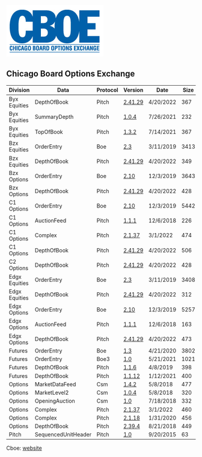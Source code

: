 [![Cboe](https://github.com/Open-Markets-Initiative/Directory/blob/main/Images/Cboe.png)](https://www.cboe.com)


## Chicago Board Options Exchange

| Division | Data | Protocol | Version | Date | Size | Testing | Specification |
| --- | --- | --- | --- | --- | --- | --- | --- |
| Byx Equities | DepthOfBook | Pitch | [2.41.29][Cboe.Byx.Equities.DepthOfBook.Pitch.v2.41.29.Structs] | 4/20/2022 | 367 | Untested | [url][Cboe.Byx.Equities.DepthOfBook.Pitch.v2.41.29.Url] - [pdf][Cboe.Byx.Equities.DepthOfBook.Pitch.v2.41.29.Pdf] |
| Byx Equities | SummaryDepth | Pitch | [1.0.4][Cboe.Byx.Equities.SummaryDepth.Pitch.v1.0.4.Structs] | 7/26/2021 | 232 | Untested | [url][Cboe.Byx.Equities.SummaryDepth.Pitch.v1.0.4.Url] - [pdf][Cboe.Byx.Equities.SummaryDepth.Pitch.v1.0.4.Pdf] |
| Byx Equities | TopOfBook | Pitch | [1.3.2][Cboe.Byx.Equities.TopOfBook.Pitch.v1.3.2.Structs] | 7/14/2021 | 367 | Untested | [url][Cboe.Byx.Equities.TopOfBook.Pitch.v1.3.2.Url] - [pdf][Cboe.Byx.Equities.TopOfBook.Pitch.v1.3.2.Pdf] |
| Bzx Equities | OrderEntry | Boe | [2.3][Cboe.Bzx.Equities.OrderEntry.Boe.v2.3.Structs] | 3/11/2019 | 3413 | Incomplete | [url][Cboe.Bzx.Equities.OrderEntry.Boe.v2.3.Url] - [pdf][Cboe.Bzx.Equities.OrderEntry.Boe.v2.3.Pdf] |
| Bzx Equities | DepthOfBook | Pitch | [2.41.29][Cboe.Bzx.Equities.DepthOfBook.Pitch.v2.41.29.Structs] | 4/20/2022 | 349 | Untested | [url][Cboe.Bzx.Equities.DepthOfBook.Pitch.v2.41.29.Url] - [pdf][Cboe.Bzx.Equities.DepthOfBook.Pitch.v2.41.29.Pdf] |
| Bzx Options | OrderEntry | Boe | [2.10][Cboe.Bzx.Options.OrderEntry.Boe.v2.10.Structs] | 12/3/2019 | 3643 | Incomplete | [url][Cboe.Bzx.Options.OrderEntry.Boe.v2.10.Url] - [pdf][Cboe.Bzx.Options.OrderEntry.Boe.v2.10.Pdf] |
| Bzx Options | DepthOfBook | Pitch | [2.41.29][Cboe.Bzx.Options.DepthOfBook.Pitch.v2.41.29.Structs] | 4/20/2022 | 428 | Untested | [url][Cboe.Bzx.Options.DepthOfBook.Pitch.v2.41.29.Url] - [pdf][Cboe.Bzx.Options.DepthOfBook.Pitch.v2.41.29.Pdf] |
| C1 Options | OrderEntry | Boe | [2.10][Cboe.C1.Options.OrderEntry.Boe.v2.10.Structs] | 12/3/2019 | 5442 | Incomplete | [url][Cboe.C1.Options.OrderEntry.Boe.v2.10.Url] - [pdf][Cboe.C1.Options.OrderEntry.Boe.v2.10.Pdf] |
| C1 Options | AuctionFeed | Pitch | [1.1.1][Cboe.C1.Options.AuctionFeed.Pitch.v1.1.1.Structs] | 12/6/2018 | 226 | Verified | [url][Cboe.C1.Options.AuctionFeed.Pitch.v1.1.1.Url] - [pdf][Cboe.C1.Options.AuctionFeed.Pitch.v1.1.1.Pdf] |
| C1 Options | Complex | Pitch | [2.1.37][Cboe.C1.Options.Complex.Pitch.v2.1.37.Structs] | 3/1/2022 | 474 | Untested | [url][Cboe.C1.Options.Complex.Pitch.v2.1.37.Url] - [pdf][Cboe.C1.Options.Complex.Pitch.v2.1.37.Pdf] |
| C1 Options | DepthOfBook | Pitch | [2.41.29][Cboe.C1.Options.DepthOfBook.Pitch.v2.41.29.Structs] | 4/20/2022 | 506 | Untested | [url][Cboe.C1.Options.DepthOfBook.Pitch.v2.41.29.Url] - [pdf][Cboe.C1.Options.DepthOfBook.Pitch.v2.41.29.Pdf] |
| C2 Options | DepthOfBook | Pitch | [2.41.29][Cboe.C2.Options.DepthOfBook.Pitch.v2.41.29.Structs] | 4/20/2022 | 428 | Untested | [url][Cboe.C2.Options.DepthOfBook.Pitch.v2.41.29.Url] - [pdf][Cboe.C2.Options.DepthOfBook.Pitch.v2.41.29.Pdf] |
| Edgx Equities | OrderEntry | Boe | [2.3][Cboe.Edgx.Equities.OrderEntry.Boe.v2.3.Structs] | 3/11/2019 | 3408 | Incomplete | [url][Cboe.Edgx.Equities.OrderEntry.Boe.v2.3.Url] - [pdf][Cboe.Edgx.Equities.OrderEntry.Boe.v2.3.Pdf] |
| Edgx Equities | DepthOfBook | Pitch | [2.41.29][Cboe.Edgx.Equities.DepthOfBook.Pitch.v2.41.29.Structs] | 4/20/2022 | 312 | Untested | [url][Cboe.Edgx.Equities.DepthOfBook.Pitch.v2.41.29.Url] - [pdf][Cboe.Edgx.Equities.DepthOfBook.Pitch.v2.41.29.Pdf] |
| Edgx Options | OrderEntry | Boe | [2.10][Cboe.Edgx.Options.OrderEntry.Boe.v2.10.Structs] | 12/3/2019 | 5257 | Incomplete | [url][Cboe.Edgx.Options.OrderEntry.Boe.v2.10.Url] - [pdf][Cboe.Edgx.Options.OrderEntry.Boe.v2.10.Pdf] |
| Edgx Options | AuctionFeed | Pitch | [1.1.1][Cboe.Edgx.Options.AuctionFeed.Pitch.v1.1.1.Structs] | 12/6/2018 | 163 | Verified | [url][Cboe.Edgx.Options.AuctionFeed.Pitch.v1.1.1.Url] - [pdf][Cboe.Edgx.Options.AuctionFeed.Pitch.v1.1.1.Pdf] |
| Edgx Options | DepthOfBook | Pitch | [2.41.29][Cboe.Edgx.Options.DepthOfBook.Pitch.v2.41.29.Structs] | 4/20/2022 | 473 | Untested | [url][Cboe.Edgx.Options.DepthOfBook.Pitch.v2.41.29.Url] - [pdf][Cboe.Edgx.Options.DepthOfBook.Pitch.v2.41.29.Pdf] |
| Futures | OrderEntry | Boe | [1.3][Cboe.Futures.OrderEntry.Boe.v1.3.Structs] | 4/21/2020 | 3802 | Incomplete | [url][Cboe.Futures.OrderEntry.Boe.v1.3.Url] - [pdf][Cboe.Futures.OrderEntry.Boe.v1.3.Pdf] |
| Futures | OrderEntry | Boe3 | [1.0][Cboe.Futures.OrderEntry.Boe3.v1.0.Structs] | 5/21/2021 | 1021 | Verified | [url][Cboe.Futures.OrderEntry.Boe3.v1.0.Url] - [pdf][Cboe.Futures.OrderEntry.Boe3.v1.0.Pdf] |
| Futures | DepthOfBook | Pitch | [1.1.6][Cboe.Futures.DepthOfBook.Pitch.v1.1.6.Structs] | 4/8/2019 | 398 | Verified | [url][Cboe.Futures.DepthOfBook.Pitch.v1.1.6.Url] - [pdf][Cboe.Futures.DepthOfBook.Pitch.v1.1.6.Pdf] |
| Futures | DepthOfBook | Pitch | [1.1.12][Cboe.Futures.DepthOfBook.Pitch.v1.1.12.Structs] | 1/12/2021 | 400 | Verified | [url][Cboe.Futures.DepthOfBook.Pitch.v1.1.12.Url] - [pdf][Cboe.Futures.DepthOfBook.Pitch.v1.1.12.Pdf] |
| Options | MarketDataFeed | Csm | [1.4.2][Cboe.Options.MarketDataFeed.Csm.v1.4.2.Structs] | 5/8/2018 | 477 | Verified | [url][Cboe.Options.MarketDataFeed.Csm.v1.4.2.Url] - [pdf][Cboe.Options.MarketDataFeed.Csm.v1.4.2.Pdf] |
| Options | MarketLevel2 | Csm | [1.0.4][Cboe.Options.MarketLevel2.Csm.v1.0.4.Structs] | 5/8/2018 | 320 | Verified | [url][Cboe.Options.MarketLevel2.Csm.v1.0.4.Url] - [pdf][Cboe.Options.MarketLevel2.Csm.v1.0.4.Pdf] |
| Options | OpeningAuction | Csm | [1.0][Cboe.Options.OpeningAuction.Csm.v1.0.Structs] | 7/18/2018 | 332 | Verified | [url][Cboe.Options.OpeningAuction.Csm.v1.0.Url] - [pdf][Cboe.Options.OpeningAuction.Csm.v1.0.Pdf] |
| Options | Complex | Pitch | [2.1.37][Cboe.Options.Complex.Pitch.v2.1.37.Structs] | 3/1/2022 | 460 | Untested | [url][Cboe.Options.Complex.Pitch.v2.1.37.Url] - [pdf][Cboe.Options.Complex.Pitch.v2.1.37.Pdf] |
| Options | Complex | Pitch | [2.1.18][Cboe.Options.Complex.Pitch.v2.1.18.Structs] | 1/31/2020 | 456 | Untested | [url][Cboe.Options.Complex.Pitch.v2.1.18.Url] - [pdf][Cboe.Options.Complex.Pitch.v2.1.18.Pdf] |
| Options | DepthOfBook | Pitch | [2.39.4][Cboe.Options.DepthOfBook.Pitch.v2.39.4.Structs] | 8/21/2018 | 449 | Verified | [url][Cboe.Options.DepthOfBook.Pitch.v2.39.4.Url] - [pdf][Cboe.Options.DepthOfBook.Pitch.v2.39.4.Pdf] |
| Pitch | SequencedUnitHeader | Pitch | [1.0][Cboe.Pitch.SequencedUnitHeader.Pitch.v1.0.Structs] | 9/20/2015 | 63 | Verified | [url][Cboe.Pitch.SequencedUnitHeader.Pitch.v1.0.Url] |


Cboe: [website](https://www.cboe.com "Go to Chicago Board Options Exchange")


[Cboe.Byx.Equities.DepthOfBook.Pitch.v2.41.29.Structs]: https://github.com/Open-Markets-Initiative/c-structs/blob/main/cboe/Cboe.Byx.Equities.DepthOfBook.Pitch.v2.41.29.h "Cboe Byx Equities DepthOfBook Pitch v2.41.29 C# Parsers Source File"
[Cboe.Byx.Equities.DepthOfBook.Pitch.v2.41.29.Url]: http://markets.cboe.com/us/equities/support/technical "Chicago Board Options Exchange 2.41.29 Url"
[Cboe.Byx.Equities.DepthOfBook.Pitch.v2.41.29.Pdf]: https://github.com/Open-Markets-Initiative/Directory/blob/main/Specifications/Cboe/Cboe.Equities.Multicast.Pitch.v2.41.29.pdf "Chicago Board Options Exchange 2.41.29 Pdf"
[Cboe.Byx.Equities.TopOfBook.Pitch.v1.3.2.Structs]: https://github.com/Open-Markets-Initiative/c-structs/blob/main/cboe/Cboe.Byx.Equities.TopOfBook.Pitch.v1.3.2.h "Cboe Byx Equities TopOfBook Pitch v1.3.2 C# Parsers Source File"
[Cboe.Byx.Equities.TopOfBook.Pitch.v1.3.2.Url]: http://markets.cboe.com/us/equities/support/technical "Chicago Board Options Exchange 1.3.2 Url"
[Cboe.Byx.Equities.TopOfBook.Pitch.v1.3.2.Pdf]: https://github.com/Open-Markets-Initiative/Directory/blob/main/Specifications/Cboe/Cboe_US_Equities_TOP_Specification.pdf "Chicago Board Options Exchange 1.3.2 Pdf"
[Cboe.Byx.Equities.SummaryDepth.Pitch.v1.0.4.Structs]: https://github.com/Open-Markets-Initiative/c-structs/blob/main/cboe/Cboe.Byx.Equities.SummaryDepth.Pitch.v1.0.4.h "Cboe Byx Equities SummaryDepth Pitch v1.0.4 C# Parsers Source File"
[Cboe.Byx.Equities.SummaryDepth.Pitch.v1.0.4.Url]: http://markets.cboe.com/us/equities/support/technical "Chicago Board Options Exchange 1.0.4 Url"
[Cboe.Byx.Equities.SummaryDepth.Pitch.v1.0.4.Pdf]: https://github.com/Open-Markets-Initiative/Directory/blob/main/Specifications/Cboe/Cboe_US_Equities_Summary_Depth_Feed_Specification.pdf "Chicago Board Options Exchange 1.0.4 Pdf"
[Cboe.Bzx.Equities.DepthOfBook.Pitch.v2.41.29.Structs]: https://github.com/Open-Markets-Initiative/c-structs/blob/main/cboe/Cboe.Bzx.Equities.DepthOfBook.Pitch.v2.41.29.h "Cboe Bzx Equities DepthOfBook Pitch v2.41.29 C# Parsers Source File"
[Cboe.Bzx.Equities.DepthOfBook.Pitch.v2.41.29.Url]: http://markets.cboe.com/us/equities/support/technical "Chicago Board Options Exchange 2.41.29 Url"
[Cboe.Bzx.Equities.DepthOfBook.Pitch.v2.41.29.Pdf]: https://github.com/Open-Markets-Initiative/Directory/blob/main/Specifications/Cboe/Cboe.Equities.Multicast.Pitch.v2.41.29.pdf "Chicago Board Options Exchange 2.41.29 Pdf"
[Cboe.Bzx.Equities.OrderEntry.Boe.v2.3.Structs]: https://github.com/Open-Markets-Initiative/c-structs/blob/main/cboe/Cboe.Bzx.Equities.OrderEntry.Boe.v2.3.h "Cboe Bzx Equities OrderEntry Boe v2.3 C# Parsers Source File"
[Cboe.Bzx.Equities.OrderEntry.Boe.v2.3.Url]: http://markets.cboe.com/us/equities/support/technical/ "Chicago Board Options Exchange 2.3 Url"
[Cboe.Bzx.Equities.OrderEntry.Boe.v2.3.Pdf]: https://github.com/Open-Markets-Initiative/Directory/blob/main/Specifications/Cboe/Cboe.Equities.OrderEntry.Boe.v2.3.pdf "Chicago Board Options Exchange 2.3 Pdf"
[Cboe.Edgx.Equities.DepthOfBook.Pitch.v2.41.29.Structs]: https://github.com/Open-Markets-Initiative/c-structs/blob/main/cboe/Cboe.Edgx.Equities.DepthOfBook.Pitch.v2.41.29.h "Cboe Edgx Equities DepthOfBook Pitch v2.41.29 C# Parsers Source File"
[Cboe.Edgx.Equities.DepthOfBook.Pitch.v2.41.29.Url]: http://markets.cboe.com/us/equities/support/technical "Chicago Board Options Exchange 2.41.29 Url"
[Cboe.Edgx.Equities.DepthOfBook.Pitch.v2.41.29.Pdf]: https://github.com/Open-Markets-Initiative/Directory/blob/main/Specifications/Cboe/Cboe.Equities.Multicast.Pitch.v2.41.29.pdf "Chicago Board Options Exchange 2.41.29 Pdf"
[Cboe.Edgx.Equities.OrderEntry.Boe.v2.3.Structs]: https://github.com/Open-Markets-Initiative/c-structs/blob/main/cboe/Cboe.Edgx.Equities.OrderEntry.Boe.v2.3.h "Cboe Edgx Equities OrderEntry Boe v2.3 C# Parsers Source File"
[Cboe.Edgx.Equities.OrderEntry.Boe.v2.3.Url]: http://markets.cboe.com/us/equities/support/technical/ "Chicago Board Options Exchange 2.3 Url"
[Cboe.Edgx.Equities.OrderEntry.Boe.v2.3.Pdf]: https://github.com/Open-Markets-Initiative/Directory/blob/main/Specifications/Cboe/Cboe.Equities.OrderEntry.Boe.v2.3.pdf "Chicago Board Options Exchange 2.3 Pdf"
[Cboe.C1.Options.DepthOfBook.Pitch.v2.41.29.Structs]: https://github.com/Open-Markets-Initiative/c-structs/blob/main/cboe/Cboe.C1.Options.DepthOfBook.Pitch.v2.41.29.h "Cboe C1 Options DepthOfBook Pitch v2.41.29 C# Parsers Source File"
[Cboe.C1.Options.DepthOfBook.Pitch.v2.41.29.Url]: http://markets.cboe.com/us/options/support/technical "Chicago Board Options Exchange 2.41.29 Url"
[Cboe.C1.Options.DepthOfBook.Pitch.v2.41.29.Pdf]: https://github.com/Open-Markets-Initiative/Directory/blob/main/Specifications/Cboe/Cboe.Options.Multicast.Pitch.v2.41.29.pdf "Chicago Board Options Exchange 2.41.29 Pdf"
[Cboe.C1.Options.AuctionFeed.Pitch.v1.1.1.Structs]: https://github.com/Open-Markets-Initiative/c-structs/blob/main/cboe/Cboe.C1.Options.AuctionFeed.Pitch.v1.1.1.h "Cboe C1 Options AuctionFeed Pitch v1.1.1 C# Parsers Source File"
[Cboe.C1.Options.AuctionFeed.Pitch.v1.1.1.Url]: http://markets.cboe.com/us/options/support/technical "Chicago Board Options Exchange 1.1.1 Url"
[Cboe.C1.Options.AuctionFeed.Pitch.v1.1.1.Pdf]: https://github.com/Open-Markets-Initiative/Directory/blob/main/Specifications/Cboe/Cboe.Options.AuctionFeed.Pitch.v1.1.1.pdf "Chicago Board Options Exchange 1.1.1 Pdf"
[Cboe.C1.Options.OrderEntry.Boe.v2.10.Structs]: https://github.com/Open-Markets-Initiative/c-structs/blob/main/cboe/Cboe.C1.Options.OrderEntry.Boe.v2.10.h "Cboe C1 Options OrderEntry Boe v2.10 C# Parsers Source File"
[Cboe.C1.Options.OrderEntry.Boe.v2.10.Url]: http://markets.cboe.com/us/options/support/technical/ "Chicago Board Options Exchange 2.10 Url"
[Cboe.C1.Options.OrderEntry.Boe.v2.10.Pdf]: https://github.com/Open-Markets-Initiative/Directory/blob/main/Specifications/Cboe/Cboe.Options.OrderEntry.Boe.v2.10.11.pdf "Chicago Board Options Exchange 2.10 Pdf"
[Cboe.C1.Options.Complex.Pitch.v2.1.37.Structs]: https://github.com/Open-Markets-Initiative/c-structs/blob/main/cboe/Cboe.C1.Options.Complex.Pitch.v2.1.37.h "Cboe C1 Options Complex Pitch v2.1.37 C# Parsers Source File"
[Cboe.C1.Options.Complex.Pitch.v2.1.37.Url]: http://markets.cboe.com/us/options/support/technical "Chicago Board Options Exchange 2.1.37 Url"
[Cboe.C1.Options.Complex.Pitch.v2.1.37.Pdf]: https://github.com/Open-Markets-Initiative/Directory/blob/main/Specifications/Cboe/Cboe.Options.Complex.Pitch.v2.1.37.pdf "Chicago Board Options Exchange 2.1.37 Pdf"
[Cboe.C2.Options.DepthOfBook.Pitch.v2.41.29.Structs]: https://github.com/Open-Markets-Initiative/c-structs/blob/main/cboe/Cboe.C2.Options.DepthOfBook.Pitch.v2.41.29.h "Cboe C2 Options DepthOfBook Pitch v2.41.29 C# Parsers Source File"
[Cboe.C2.Options.DepthOfBook.Pitch.v2.41.29.Url]: http://markets.cboe.com/us/options/support/technical "Chicago Board Options Exchange 2.41.29 Url"
[Cboe.C2.Options.DepthOfBook.Pitch.v2.41.29.Pdf]: https://github.com/Open-Markets-Initiative/Directory/blob/main/Specifications/Cboe/Cboe.Options.Multicast.Pitch.v2.41.29.pdf "Chicago Board Options Exchange 2.41.29 Pdf"
[Cboe.Bzx.Options.DepthOfBook.Pitch.v2.41.29.Structs]: https://github.com/Open-Markets-Initiative/c-structs/blob/main/cboe/Cboe.Bzx.Options.DepthOfBook.Pitch.v2.41.29.h "Cboe Bzx Options DepthOfBook Pitch v2.41.29 C# Parsers Source File"
[Cboe.Bzx.Options.DepthOfBook.Pitch.v2.41.29.Url]: http://markets.cboe.com/us/options/support/technical "Chicago Board Options Exchange 2.41.29 Url"
[Cboe.Bzx.Options.DepthOfBook.Pitch.v2.41.29.Pdf]: https://github.com/Open-Markets-Initiative/Directory/blob/main/Specifications/Cboe/Cboe.Options.Multicast.Pitch.v2.41.29.pdf "Chicago Board Options Exchange 2.41.29 Pdf"
[Cboe.Bzx.Options.OrderEntry.Boe.v2.10.Structs]: https://github.com/Open-Markets-Initiative/c-structs/blob/main/cboe/Cboe.Bzx.Options.OrderEntry.Boe.v2.10.h "Cboe Bzx Options OrderEntry Boe v2.10 C# Parsers Source File"
[Cboe.Bzx.Options.OrderEntry.Boe.v2.10.Url]: http://markets.cboe.com/us/options/support/technical/ "Chicago Board Options Exchange 2.10 Url"
[Cboe.Bzx.Options.OrderEntry.Boe.v2.10.Pdf]: https://github.com/Open-Markets-Initiative/Directory/blob/main/Specifications/Cboe/Cboe.Options.OrderEntry.Boe.v2.10.11.pdf "Chicago Board Options Exchange 2.10 Pdf"
[Cboe.Edgx.Options.AuctionFeed.Pitch.v1.1.1.Structs]: https://github.com/Open-Markets-Initiative/c-structs/blob/main/cboe/Cboe.Edgx.Options.AuctionFeed.Pitch.v1.1.1.h "Cboe Edgx Options AuctionFeed Pitch v1.1.1 C# Parsers Source File"
[Cboe.Edgx.Options.AuctionFeed.Pitch.v1.1.1.Url]: http://markets.cboe.com/us/options/support/technical "Chicago Board Options Exchange 1.1.1 Url"
[Cboe.Edgx.Options.AuctionFeed.Pitch.v1.1.1.Pdf]: https://github.com/Open-Markets-Initiative/Directory/blob/main/Specifications/Cboe/Cboe.Options.AuctionFeed.Pitch.v1.1.1.pdf "Chicago Board Options Exchange 1.1.1 Pdf"
[Cboe.Edgx.Options.OrderEntry.Boe.v2.10.Structs]: https://github.com/Open-Markets-Initiative/c-structs/blob/main/cboe/Cboe.Edgx.Options.OrderEntry.Boe.v2.10.h "Cboe Edgx Options OrderEntry Boe v2.10 C# Parsers Source File"
[Cboe.Edgx.Options.OrderEntry.Boe.v2.10.Url]: http://markets.cboe.com/us/options/support/technical/ "Chicago Board Options Exchange 2.10 Url"
[Cboe.Edgx.Options.OrderEntry.Boe.v2.10.Pdf]: https://github.com/Open-Markets-Initiative/Directory/blob/main/Specifications/Cboe/Cboe.Options.OrderEntry.Boe.v2.10.11.pdf "Chicago Board Options Exchange 2.10 Pdf"
[Cboe.Edgx.Options.DepthOfBook.Pitch.v2.41.29.Structs]: https://github.com/Open-Markets-Initiative/c-structs/blob/main/cboe/Cboe.Edgx.Options.DepthOfBook.Pitch.v2.41.29.h "Cboe Edgx Options DepthOfBook Pitch v2.41.29 C# Parsers Source File"
[Cboe.Edgx.Options.DepthOfBook.Pitch.v2.41.29.Url]: http://markets.cboe.com/us/options/support/technical "Chicago Board Options Exchange 2.41.29 Url"
[Cboe.Edgx.Options.DepthOfBook.Pitch.v2.41.29.Pdf]: https://github.com/Open-Markets-Initiative/Directory/blob/main/Specifications/Cboe/Cboe.Options.Multicast.Pitch.v2.41.29.pdf "Chicago Board Options Exchange 2.41.29 Pdf"
[Cboe.Options.DepthOfBook.Pitch.v2.39.4.Structs]: https://github.com/Open-Markets-Initiative/c-structs/blob/main/cboe/Cboe.Options.DepthOfBook.Pitch.v2.39.4.h "Cboe Options DepthOfBook Pitch v2.39.4 C# Parsers Source File"
[Cboe.Options.DepthOfBook.Pitch.v2.39.4.Url]: http://markets.cboe.com/us/options/support/technical "Chicago Board Options Exchange 2.39.4 Url"
[Cboe.Options.DepthOfBook.Pitch.v2.39.4.Pdf]: https://github.com/Open-Markets-Initiative/Directory/blob/main/Specifications/Cboe/Cboe.Options.DepthOfBook.Pitch.v2.39.4.pdf "Chicago Board Options Exchange 2.39.4 Pdf"
[Cboe.Options.Complex.Pitch.v2.1.18.Structs]: https://github.com/Open-Markets-Initiative/c-structs/blob/main/cboe/Cboe.Options.Complex.Pitch.v2.1.18.h "Cboe Options Complex Pitch v2.1.18 C# Parsers Source File"
[Cboe.Options.Complex.Pitch.v2.1.18.Url]: http://markets.cboe.com/us/options/support/technical "Chicago Board Options Exchange 2.1.18 Url"
[Cboe.Options.Complex.Pitch.v2.1.18.Pdf]: https://github.com/Open-Markets-Initiative/Directory/blob/main/Specifications/Cboe/Cboe.Options.Complex.Pitch.v2.1.8.pdf "Chicago Board Options Exchange 2.1.18 Pdf"
[Cboe.Options.Complex.Pitch.v2.1.37.Structs]: https://github.com/Open-Markets-Initiative/c-structs/blob/main/cboe/Cboe.Options.Complex.Pitch.v2.1.37.h "Cboe Options Complex Pitch v2.1.37 C# Parsers Source File"
[Cboe.Options.Complex.Pitch.v2.1.37.Url]: http://markets.cboe.com/us/options/support/technical "Chicago Board Options Exchange 2.1.37 Url"
[Cboe.Options.Complex.Pitch.v2.1.37.Pdf]: https://github.com/Open-Markets-Initiative/Directory/blob/main/Specifications/Cboe/Cboe.Options.Complex.Pitch.v2.1.37.pdf "Chicago Board Options Exchange 2.1.37 Pdf"
[Cboe.Futures.DepthOfBook.Pitch.v1.1.6.Structs]: https://github.com/Open-Markets-Initiative/c-structs/blob/main/cboe/Cboe.Futures.DepthOfBook.Pitch.v1.1.6.h "Cboe Futures DepthOfBook Pitch v1.1.6 C# Parsers Source File"
[Cboe.Futures.DepthOfBook.Pitch.v1.1.6.Url]: http://markets.cboe.com/us/futures/support/technical "Chicago Board Options Exchange 1.1.6 Url"
[Cboe.Futures.DepthOfBook.Pitch.v1.1.6.Pdf]: https://github.com/Open-Markets-Initiative/Directory/blob/main/Specifications/Cboe/Cboe.Futures.DepthOfBook.Pitch.v1.1.6.pdf "Chicago Board Options Exchange 1.1.6 Pdf"
[Cboe.Futures.DepthOfBook.Pitch.v1.1.12.Structs]: https://github.com/Open-Markets-Initiative/c-structs/blob/main/cboe/Cboe.Futures.DepthOfBook.Pitch.v1.1.12.h "Cboe Futures DepthOfBook Pitch v1.1.12 C# Parsers Source File"
[Cboe.Futures.DepthOfBook.Pitch.v1.1.12.Url]: http://markets.cboe.com/us/futures/support/technical "Chicago Board Options Exchange 1.1.12 Url"
[Cboe.Futures.DepthOfBook.Pitch.v1.1.12.Pdf]: https://github.com/Open-Markets-Initiative/Directory/blob/main/Specifications/Cboe/Cboe.Futures.DepthOfBook.Pitch.v1.1.12.pdf "Chicago Board Options Exchange 1.1.12 Pdf"
[Cboe.Futures.OrderEntry.Boe.v1.3.Structs]: https://github.com/Open-Markets-Initiative/c-structs/blob/main/cboe/Cboe.Futures.OrderEntry.Boe.v1.3.h "Cboe Futures OrderEntry Boe v1.3 C# Parsers Source File"
[Cboe.Futures.OrderEntry.Boe.v1.3.Url]: http://markets.cboe.com/us/futures/support/technical/ "Chicago Board Options Exchange 1.3 Url"
[Cboe.Futures.OrderEntry.Boe.v1.3.Pdf]: https://github.com/Open-Markets-Initiative/Directory/blob/main/Specifications/Cboe/Cboe.Futures.OrderEntry.Boe.v1.3.pdf "Chicago Board Options Exchange 1.3 Pdf"
[Cboe.Futures.OrderEntry.Boe3.v1.0.Structs]: https://github.com/Open-Markets-Initiative/c-structs/blob/main/cboe/Cboe.Futures.OrderEntry.Boe3.v1.0.h "Cboe Futures OrderEntry Boe3 v1.0 C# Parsers Source File"
[Cboe.Futures.OrderEntry.Boe3.v1.0.Url]: http://markets.cboe.com/us/futures/support/technical/ "Chicago Board Options Exchange 1.0 Url"
[Cboe.Futures.OrderEntry.Boe3.v1.0.Pdf]: https://github.com/Open-Markets-Initiative/Directory/blob/main/Specifications/Cboe/Cboe.Futures.OrderEntry.Boe3.v1.0.pdf "Chicago Board Options Exchange 1.0 Pdf"
[Cboe.Options.MarketDataFeed.Csm.v1.4.2.Structs]: https://github.com/Open-Markets-Initiative/c-structs/blob/main/cboe/Cboe.Options.MarketDataFeed.Csm.v1.4.2.h "Cboe Options MarketDataFeed Csm v1.4.2 C# Parsers Source File"
[Cboe.Options.MarketDataFeed.Csm.v1.4.2.Url]: https://systems.cboe.com/Auth/CFN.aspx "Chicago Board Options Exchange 1.4.2 Url"
[Cboe.Options.MarketDataFeed.Csm.v1.4.2.Pdf]: https://github.com/Open-Markets-Initiative/Directory/blob/main/Specifications/Cboe/Cboe.Options.MarketDataFeed.Csm.v1.4.2.pdf "Chicago Board Options Exchange 1.4.2 Pdf"
[Cboe.Options.MarketLevel2.Csm.v1.0.4.Structs]: https://github.com/Open-Markets-Initiative/c-structs/blob/main/cboe/Cboe.Options.MarketLevel2.Csm.v1.0.4.h "Cboe Options MarketLevel2 Csm v1.0.4 C# Parsers Source File"
[Cboe.Options.MarketLevel2.Csm.v1.0.4.Url]: https://systems.cboe.com/Auth/CFN.aspx "Chicago Board Options Exchange 1.0.4 Url"
[Cboe.Options.MarketLevel2.Csm.v1.0.4.Pdf]: https://github.com/Open-Markets-Initiative/Directory/blob/main/Specifications/Cboe/Cboe.Options.MarketLevel2.Csm.v1.0.4.pdf "Chicago Board Options Exchange 1.0.4 Pdf"
[Cboe.Options.OpeningAuction.Csm.v1.0.Structs]: https://github.com/Open-Markets-Initiative/c-structs/blob/main/cboe/Cboe.Options.OpeningAuction.Csm.v1.0.h "Cboe Options OpeningAuction Csm v1.0 C# Parsers Source File"
[Cboe.Options.OpeningAuction.Csm.v1.0.Url]: https://systems.cboe.com/Auth/CFN.aspx "Chicago Board Options Exchange 1.0 Url"
[Cboe.Options.OpeningAuction.Csm.v1.0.Pdf]: https://github.com/Open-Markets-Initiative/Directory/blob/main/Specifications/Cboe/Cboe.Options.OpeningAuction.Csm.v1.0.pdf "Chicago Board Options Exchange 1.0 Pdf"
[Cboe.Pitch.SequencedUnitHeader.Pitch.v1.0.Structs]: https://github.com/Open-Markets-Initiative/c-structs/blob/main/cboe/Cboe.Pitch.SequencedUnitHeader.Pitch.v1.0.h "Cboe Pitch SequencedUnitHeader Pitch v1.0 C# Parsers Source File"
[Cboe.Pitch.SequencedUnitHeader.Pitch.v1.0.Url]: http://markets.cboe.com "Chicago Board Options Exchange 1.0 Url"
